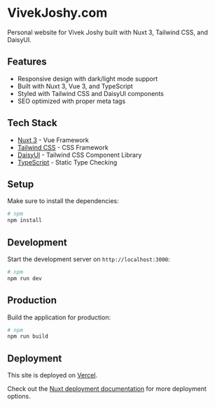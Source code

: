 # VivekJoshy.com

Personal website for Vivek Joshy built with Nuxt 3, Tailwind CSS, and DaisyUI.

## Features

- Responsive design with dark/light mode support
- Built with Nuxt 3, Vue 3, and TypeScript
- Styled with Tailwind CSS and DaisyUI components
- SEO optimized with proper meta tags

## Tech Stack

- [Nuxt 3](https://nuxt.com/) - Vue Framework
- [Tailwind CSS](https://tailwindcss.com/) - CSS Framework
- [DaisyUI](https://daisyui.com/) - Tailwind CSS Component Library
- [TypeScript](https://www.typescriptlang.org/) - Static Type Checking

## Setup

Make sure to install the dependencies:

```bash
# npm
npm install
```

## Development

Start the development server on `http://localhost:3000`:

```bash
# npm
npm run dev
```

## Production

Build the application for production:

```bash
# npm
npm run build
```

## Deployment

This site is deployed on [Vercel](https://vercel.com).

Check out the [Nuxt deployment documentation](https://nuxt.com/docs/getting-started/deployment) for more deployment options.
